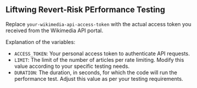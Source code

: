 ## Liftwing Revert-Risk PErformance Testing

Replace `your-wikimedia-api-access-token` with the actual access token you received from the Wikimedia API portal.

Explanation of the variables:
- `ACCESS_TOKEN`: Your personal access token to authenticate API requests.
- `LIMIT`: The limit of the number of articles per rate limiting. Modify this value according to your specific testing needs.
- `DURATION`: The duration, in seconds, for which the code will run the performance test. Adjust this value as per your testing requirements.

